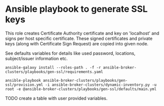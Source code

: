 # Ansible playbook to generate SSL keys


This role creates Certificate Authority certificate and key on 'localhost' and signs per host specific certificate.
These signed certificates and private keys (along with Certificate Sign Request) are copied into given node.

See defaults variables for details like used password, locations, subject/issuer information etc.
```
ansible-galaxy install --roles-path . -f -r ansible-broker-clusters/playbooks/gen-ssl/requirements.yaml
```

```
ansible-playbook ansible-broker-clusters/playbooks/gen-ssl/provision.yml -i ansible-broker-clusters/dynamic-inventory.py -u root -e @ansible-broker-clusters/playbooks/gen-ssl/defaults/main.yml
```

TODO create a table with user provided variables.
